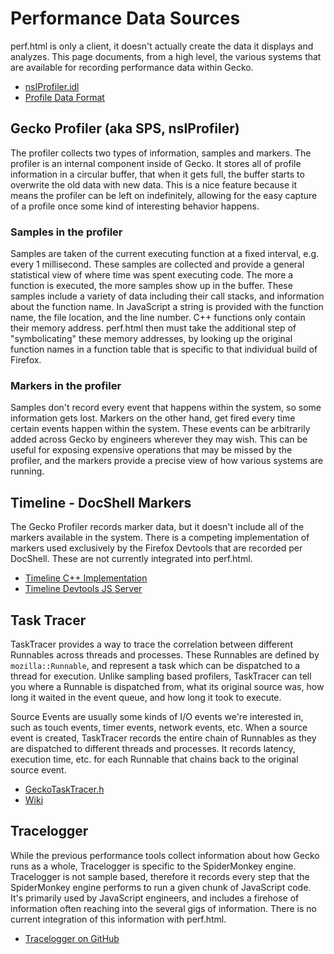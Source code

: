 # Performance Data Sources

perf.html is only a client, it doesn't actually create the data it displays and analyzes. This page documents, from a high level, the various systems that are available for recording performance data within Gecko.

* [nsIProfiler.idl](https://dxr.mozilla.org/mozilla-central/source/tools/profiler/gecko/nsIProfiler.idl)
* [Profile Data Format](./profile-data)

## Gecko Profiler (aka SPS, nsIProfiler)

The profiler collects two types of information, samples and markers. The profiler is an internal component inside of Gecko. It stores all of profile information in a circular buffer, that when it gets full, the buffer starts to overwrite the old data with new data. This is a nice feature because it means the profiler can be left on indefinitely, allowing for the easy capture of a profile once some kind of interesting behavior happens.

### Samples in the profiler

Samples are taken of the current executing function at a fixed interval, e.g. every 1 millisecond. These samples are collected and provide a general statistical view of where time was spent executing code. The more a function is executed, the more samples show up in the buffer. These samples include a variety of data including their call stacks, and information about the function name. In JavaScript a string is provided with the function name, the file location, and the line number. C++ functions only contain their memory address. perf.html then must take the additional step of "symbolicating" these memory addresses, by looking up the original function names in a function table that is specific to that individual build of Firefox.

### Markers in the profiler

Samples don't record every event that happens within the system, so some information gets lost. Markers on the other hand, get fired every time certain events happen within the system. These events can be arbitrarily added across Gecko by engineers wherever they may wish. This can be useful for exposing expensive operations that may be missed by the profiler, and the markers provide a precise view of how various systems are running.

## Timeline - DocShell Markers

The Gecko Profiler records marker data, but it doesn't include all of the markers available in the system. There is a competing implementation of markers used exclusively by the Firefox Devtools that are recorded per DocShell. These are not currently integrated into perf.html.

* [Timeline C++ Implementation](https://dxr.mozilla.org/mozilla-central/source/docshell/base/timeline)
* [Timeline Devtools JS Server](https://dxr.mozilla.org/mozilla-central/source/devtools/server/performance/timeline.js)

## Task Tracer

TaskTracer provides a way to trace the correlation between different Runnables across threads and processes. These Runnables are defined by `mozilla::Runnable`, and represent a task which can be dispatched to a thread for execution. Unlike sampling based profilers, TaskTracer can tell you where a Runnable is dispatched from, what its original source was, how long it waited in the event queue, and how long it took to execute.

Source Events are usually some kinds of I/O events we're interested in, such as touch events, timer events, network events, etc. When a source event is created, TaskTracer records the entire chain of Runnables as they are dispatched to different threads and processes. It records latency, execution time, etc. for each Runnable that chains back to the original source event.

* [GeckoTaskTracer.h](https://dxr.mozilla.org/mozilla-central/source/tools/profiler/tasktracer/GeckoTaskTracer.h)
* [Wiki](https://wiki.mozilla.org/TaskTracer)

## Tracelogger

While the previous performance tools collect information about how Gecko runs as a whole, Tracelogger is specific to the SpiderMonkey engine. Tracelogger is not sample based, therefore it records every step that the SpiderMonkey engine performs to run a given chunk of JavaScript code. It's primarily used by JavaScript engineers, and includes a firehose of information often reaching into the several gigs of information. There is no current integration of this information with perf.html.

* [Tracelogger on GitHub](https://github.com/h4writer/tracelogger)
